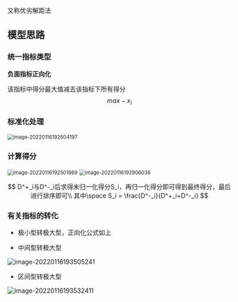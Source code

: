 又称优劣解距法



## 模型思路



### 统一指标类型

**负面指标正向化**

该指标中得分最大值减去该指标下所有得分
$$
max - x_i
$$

### 标准化处理

<img src="https://github.com/Chikie920/Mark/tree/main/Sources/images_mathimage-20220116192604197.png" alt="image-20220116192604197" style="zoom:80%;" />





### 计算得分

<img src="https://github.com/Chikie920/Mark/tree/main/Sources/images_mathimage-20220116192501669.png" alt="image-20220116192501669" style="zoom:80%;" />

<img src="https://github.com/Chikie920/Mark/tree/main/Sources/images_mathimage-20220116192906036.png" alt="image-20220116192906036" style="zoom:80%;" />




$$
D^+_i与D^-_i后求得未归一化得分S_i，再归一化得分即可得到最终得分，最后进行排序即可\\
其中\space S_i = \frac{D^-_i}{D^+_i+D^-_i}
$$


### 有关指标的转化

- 极小型转极大型，正向化公式如上

- 中间型转极大型

![image-20220116193505241](https://github.com/Chikie920/Mark/tree/main/Sources/images_mathimage-20220116193505241.png)

- 区间型转极大型

![image-20220116193532411](https://github.com/Chikie920/Mark/tree/main/Sources/images_mathimage-20220116193532411.png)


